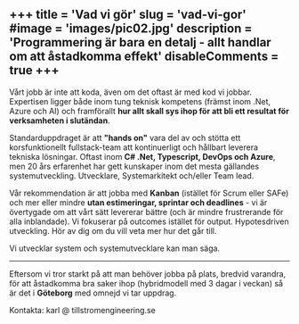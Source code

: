 +++
title = 'Vad vi gör'
slug = 'vad-vi-gor'
#image = 'images/pic02.jpg'
description = 'Programmering är bara en detalj - allt handlar om att åstadkomma effekt'
disableComments = true
+++
----
Vårt jobb är inte att koda, även om det oftast är med kod vi jobbar. Expertisen ligger både inom tung teknisk kompetens (främst inom .Net, Azure och AI) och framförallt __hur allt skall sys ihop för att bli ett resultat för verksamheten i slutändan__. 

Standarduppdraget är att __"hands on"__ vara del av och stötta ett korsfunktionellt fullstack-team att kontinuerligt och hållbart leverera tekniska lösningar. Oftast inom __C# .Net, Typescript, DevOps och Azure__, men 20 års erfarenhet har gett kunskaper inom det mesta gällandes systemutveckling. Utvecklare, Systemarkitekt och/eller Team lead.

Vår rekommendation är att jobba med __Kanban__ (istället för Scrum eller SAFe) och mer eller mindre __utan estimeringar, sprintar och deadlines__ - vi är övertygade om att vårt sätt levererar bättre (och är mindre frustrerande för alla inblandade). Vi fokuserar på outcomes istället för output. Hypotesdriven utveckling. Hör av dig om du vill veta mer hur det går till.

Vi utvecklar system och systemutvecklare kan man säga.

----

Eftersom vi tror starkt på att man behöver jobba på plats, bredvid varandra, för att åstadkomma bra saker ihop (hybridmodell med 3 dagar i veckan) så är det i __Göteborg__ med omnejd vi tar uppdrag.

Kontakta: karl @ tillstromengineering.se 